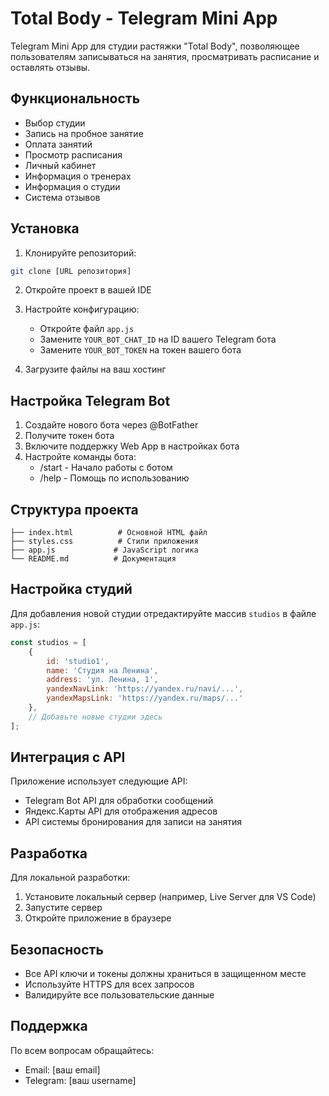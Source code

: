 # Total Body - Telegram Mini App

Telegram Mini App для студии растяжки "Total Body", позволяющее пользователям записываться на занятия, просматривать расписание и оставлять отзывы.

## Функциональность

- Выбор студии
- Запись на пробное занятие
- Оплата занятий
- Просмотр расписания
- Личный кабинет
- Информация о тренерах
- Информация о студии
- Система отзывов

## Установка

1. Клонируйте репозиторий:
```bash
git clone [URL репозитория]
```

2. Откройте проект в вашей IDE

3. Настройте конфигурацию:
   - Откройте файл `app.js`
   - Замените `YOUR_BOT_CHAT_ID` на ID вашего Telegram бота
   - Замените `YOUR_BOT_TOKEN` на токен вашего бота

4. Загрузите файлы на ваш хостинг

## Настройка Telegram Bot

1. Создайте нового бота через @BotFather
2. Получите токен бота
3. Включите поддержку Web App в настройках бота
4. Настройте команды бота:
   - /start - Начало работы с ботом
   - /help - Помощь по использованию

## Структура проекта

```
├── index.html          # Основной HTML файл
├── styles.css          # Стили приложения
├── app.js             # JavaScript логика
└── README.md          # Документация
```

## Настройка студий

Для добавления новой студии отредактируйте массив `studios` в файле `app.js`:

```javascript
const studios = [
    {
        id: 'studio1',
        name: 'Студия на Ленина',
        address: 'ул. Ленина, 1',
        yandexNavLink: 'https://yandex.ru/navi/...',
        yandexMapsLink: 'https://yandex.ru/maps/...'
    },
    // Добавьте новые студии здесь
];
```

## Интеграция с API

Приложение использует следующие API:
- Telegram Bot API для обработки сообщений
- Яндекс.Карты API для отображения адресов
- API системы бронирования для записи на занятия

## Разработка

Для локальной разработки:
1. Установите локальный сервер (например, Live Server для VS Code)
2. Запустите сервер
3. Откройте приложение в браузере

## Безопасность

- Все API ключи и токены должны храниться в защищенном месте
- Используйте HTTPS для всех запросов
- Валидируйте все пользовательские данные

## Поддержка

По всем вопросам обращайтесь:
- Email: [ваш email]
- Telegram: [ваш username] 